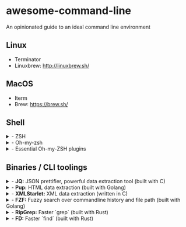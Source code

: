 
# awesome-command-line

An opinionated guide to an ideal command line environment

## Linux

- Terminator
- Linuxbrew: http://linuxbrew.sh/

## MacOS

- Iterm
- Brew: https://brew.sh/

## Shell

<details>
<summary>- ZSH</summary>

  https://github.com/robbyrussell/oh-my-zsh/wiki/Installing-ZSH

  Linux

  ```shell

  # Linux
  sudo apt-get install zsh
  
  # MacOS
  brew install zsh zsh-completions
  
  chsh -s $(which zsh)

  ```
</details>
  
<details>
<summary>- Oh-my-zsh</summary>

  https://github.com/robbyrussell/oh-my-zsh#basic-installation
  
  ```shell
  sh -c "$(curl -fsSL https://raw.githubusercontent.com/robbyrussell/oh-my-zsh/master/tools/install.sh)"
  ```
</details>

<details>
<summary>- Essential Oh-my-ZSH plugins</summary>

  ```text

  plugins=(
    docker
    docker-compose
    git
    sudo
    zsh-autosuggestions
    mvn
    node
    kubectl
    zsh-better-npm-completion
    spring
    golang
  )

  ```
  
  - zsh-autosuggestions:

    https://github.com/zsh-users/zsh-autosuggestions/blob/master/INSTALL.md

    ```shell
    git clone https://github.com/zsh-users/zsh-autosuggestions ${ZSH_CUSTOM:-~/.oh-my-zsh/custom}/plugins/zsh-autosuggestions
    ```
</details>

## Binaries / CLI toolings

<details>
<summary>
- <b>JQ:</b> JSON prettifier, powerful data extraction tool (built with C)
</summary>

  https://stedolan.github.io/jq/download/

  ```shell
  sudo apt install jq
  brew install jq
  ```
</details>
<details>
<summary>
- <b>Pup:</b> HTML data extraction (built with Golang)
</summary>

  https://github.com/ericchiang/pup#install

  ```shell
  go get github.com/ericchiang/pup

  brew install https://raw.githubusercontent.com/EricChiang/pup/master/pup.rb
  ```
</details>

<details>
<summary>
- <b>XMLStarlet:</b> XML data extraction (written in C)
</summary>

  (**do not recommend** because its not very intuitive)

  ```shell
  sudo apt search xmlstarlet
  ```
</details>
<details>
<summary>
- <b>FZF:</b> Fuzzy search over commandline history and file path (built with Golang)
</summary>
  
  https://github.com/junegunn/fzf#installation

  ```shell
  brew install fzf

  # To install useful key bindings and fuzzy completion:
  $(brew --prefix)/opt/fzf/install
  ```
</details>
<details>
<summary>
- <b>RipGrep:</b> Faster `grep` (built with Rust)
</summary>

  https://github.com/BurntSushi/ripgrep#installation

  ```shell
  brew install ripgrep
  sudo apt install ripgrep
  ```
</details>
<details>
<summary>
- <b>FD:</b> Faster `find` (built with Rust)
</summary>

  https://github.com/sharkdp/fd#installation

  ```shell
  brew install fd

  # Linux
  # https://github.com/sharkdp/fd/releases
  ```

  - Note: This can be use in combination with FZF to search and navigate through directory tree even faster

<details>
<summary>
- <b>Exa</b> 

Improved `ls` (built with Rust)
</summary>

  https://github.com/ogham/exa#installation

  ```shell
  brew install exa
  cargo install exa
  ```
</details>

<details>
<summary>
- <b>Bat:</b> Improved `cat` (built with Rust)
</summary>

  https://github.com/sharkdp/bat#installation

  ```shell
  brew install bat
  cargo install bat
  ```
</details>